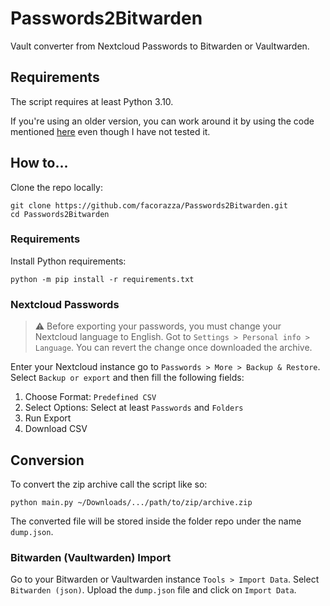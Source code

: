 # Passwords2Bitwarden

Vault converter from Nextcloud Passwords to Bitwarden or Vaultwarden.

## Requirements

The script requires at least Python 3.10.

If you're using an older version, you can work around it by using the code mentioned [here](https://github.com/facorazza/Passwords2Bitwarden/issues/8) even though I have not tested it. 

## How to...

Clone the repo locally:

```
git clone https://github.com/facorazza/Passwords2Bitwarden.git
cd Passwords2Bitwarden
```

### Requirements

Install Python requirements:

```
python -m pip install -r requirements.txt
```

### Nextcloud Passwords

> :warning: Before exporting your passwords, you must change your Nextcloud language to English. Got to `Settings > Personal info > Language`. You can revert the change once downloaded the archive.

Enter your Nextcloud instance go to `Passwords > More > Backup & Restore`. Select `Backup or export` and then fill the following fields:

1. Choose Format: `Predefined CSV`
2. Select Options: Select at least `Passwords` and `Folders`
3. Run Export
4. Download CSV

## Conversion

To convert the zip archive call the script like so:

```
python main.py ~/Downloads/.../path/to/zip/archive.zip
```

The converted file will be stored inside the folder repo under the name `dump.json`.

### Bitwarden (Vaultwarden) Import

Go to your Bitwarden or Vaultwarden instance `Tools > Import Data`. Select `Bitwarden (json)`. Upload the `dump.json` file and click on `Import Data`.
